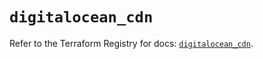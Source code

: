 # `digitalocean_cdn`

Refer to the Terraform Registry for docs: [`digitalocean_cdn`](https://registry.terraform.io/providers/digitalocean/digitalocean/2.34.1/docs/resources/cdn).
